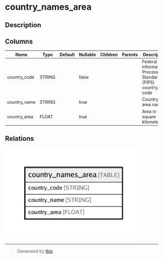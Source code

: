 # country_names_area

## Description

## Columns

| Name | Type | Default | Nullable | Children | Parents | Description |
| ---- | ---- | ------- | -------- | -------- | ------- | ------- |
| country_code | STRING |  | false |  |  | Federal Information Processing Standard (FIPS) country/area code |
| country_name | STRING |  | true |  |  | Country or area name |
| country_area | FLOAT |  | true |  |  | Area in square kilometers |

## Relations

![er](country_names_area.png)

---

> Generated by [tbls](https://github.com/k1LoW/tbls)
